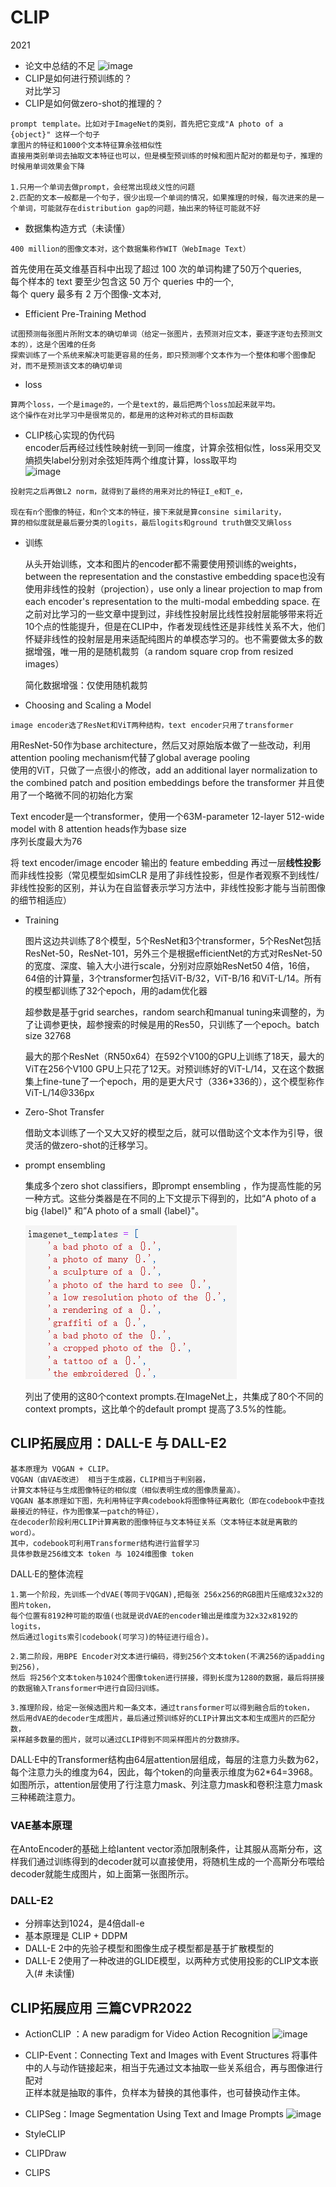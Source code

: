 # CLIP
2021
- 论文中总结的不足
![image](https://github.com/greasebig/multimodal/assets/121388156/85fa96b0-b9c8-4e4c-87b2-fa774557f0a7)
- CLIP是如何进行预训练的？      
对比学习
- CLIP是如何做zero-shot的推理的？
```
prompt template。比如对于ImageNet的类别，首先把它变成"A photo of a {object}" 这样一个句子
拿图片的特征和1000个文本特征算余弦相似性
直接用类别单词去抽取文本特征也可以，但是模型预训练的时候和图片配对的都是句子，推理的时候用单词效果会下降

1.只用一个单词去做prompt，会经常出现歧义性的问题
2.匹配的文本一般都是一个句子，很少出现一个单词的情况，如果推理的时候，每次进来的是一个单词，可能就存在distribution gap的问题，抽出来的特征可能就不好
```
- 数据集构造方式（未读懂）
```
400 million的图像文本对，这个数据集称作WIT（WebImage Text）
```
  
首先使用在英文维基百科中出现了超过 100 次的单词构建了50万个queries,            
每个样本的 text 要至少包含这 50 万个 queries 中的一个,      
每个 query 最多有 2 万个图像-文本对,     
- Efficient Pre-Training Method
```
试图预测每张图片所附文本的确切单词（给定一张图片，去预测对应文本，要逐字逐句去预测文本的），这是个困难的任务
探索训练了一个系统来解决可能更容易的任务，即只预测哪个文本作为一个整体和哪个图像配对，而不是预测该文本的确切单词
```
- loss
```
算两个loss，一个是image的，一个是text的，最后把两个loss加起来就平均。
这个操作在对比学习中是很常见的，都是用的这种对称式的目标函数
```
- CLIP核心实现的伪代码    
encoder后再经过线性映射统一到同一维度，计算余弦相似性，loss采用交叉熵损失label分别对余弦矩阵两个维度计算，loss取平均          
![image](https://github.com/greasebig/multimodal/assets/121388156/a1536d43-64c1-4c98-bb81-a974556105ca)      
```得到对应的特征之后，再经过一个投射层（即W_i和W_t)，投射层的意义是学习如何从单模态变成多模态，
投射完之后再做L2 norm，就得到了最终的用来对比的特征I_e和T_e，

现在有n个图像的特征，和n个文本的特征，接下来就是算consine similarity，
算的相似度就是最后要分类的logits，最后logits和ground truth做交叉熵loss
```

- 训练

  从头开始训练，文本和图片的encoder都不需要使用预训练的weights，between the representation and the constastive embedding space也没有使用非线性的投射（projection），use only a linear projection to map from each encoder's representation to the multi-modal embedding space. 在之前对比学习的一些文章中提到过，非线性投射层比线性投射层能够带来将近10个点的性能提升，但是在CLIP中，作者发现线性还是非线性关系不大，他们怀疑非线性的投射层是用来适配纯图片的单模态学习的。也不需要做太多的数据增强，唯一用的是随机裁剪（a random square crop from resized images）  

  简化数据增强：仅使用随机裁剪



- Choosing and Scaling a Model
```
image encoder选了ResNet和ViT两种结构，text encoder只用了transformer
```
  
  用ResNet-50作为base architecture，然后又对原始版本做了一些改动，利用attention pooling mechanism代替了global average pooling  
  使用的ViT，只做了一点很小的修改，add an additional layer normalization to the combined patch and position embeddings before the transformer 并且使用了一个略微不同的初始化方案  

  Text encoder是一个transformer，使用一个63M-parameter 12-layer 512-wide model with 8 attention heads作为base size  
  序列长度最大为76  

  将 text encoder/image encoder 输出的 feature embedding 再过一层**线性投影**而非线性投影（常见模型如simCLR 是用了非线性投影，但是作者观察不到线性/非线性投影的区别，并认为在自监督表示学习方法中，非线性投影才能与当前图像的细节相适应）

- Training  

  图片这边共训练了8个模型，5个ResNet和3个transformer，5个ResNet包括ResNet-50，ResNet-101，另外三个是根据efficientNet的方式对ResNet-50的宽度、深度、输入大小进行scale，分别对应原始ResNet50 4倍，16倍，64倍的计算量，3个transformer包括ViT-B/32，ViT-B/16 和ViT-L/14。所有的模型都训练了32个epoch，用的adam优化器  

  超参数是基于grid searches，random search和manual tuning来调整的，为了让调参更快，超参搜索的时候是用的Res50，只训练了一个epoch。batch size 32768  

  最大的那个ResNet（RN50x64）在592个V100的GPU上训练了18天，最大的ViT在256个V100 GPU上只花了12天。对预训练好的ViT-L/14，又在这个数据集上fine-tune了一个epoch，用的是更大尺寸（336*336的），这个模型称作ViT-L/14@336px

- Zero-Shot Transfer  

  借助文本训练了一个又大又好的模型之后，就可以借助这个文本作为引导，很灵活的做zero-shot的迁移学习。
- prompt ensembling
  
  集成多个zero shot classifiers，即prompt ensembling ，作为提高性能的另一种方式。这些分类器是在不同的上下文提示下得到的，比如“A photo of a big {label}" 和”A photo of a small {label}"。  

  ![Alt text](assets_picture/clip/image.png)  
  
  列出了使用的这80个context prompts.在ImageNet上，共集成了80个不同的context prompts，这比单个的default prompt 提高了3.5%的性能。
## CLIP拓展应用：DALL-E 与 DALL-E2
```
基本原理为 VQGAN + CLIP。
VQGAN（由VAE改进） 相当于生成器，CLIP相当于判别器，
计算文本特征与生成图像特征的相似度（相似表明生成的图像质量高）。
VQGAN 基本原理如下图，先利用特征字典codebook将图像特征离散化（即在codebook中查找最接近的特征，作为图像某一patch的特征），
在decoder阶段利用CLIP计算离散的图像特征与文本特征关系（文本特征本就是离散的word）。
其中，codebook可利用Transformer结构进行监督学习
具体参数是256维文本 token 与 1024维图像 token
```
DALL·E的整体流程
```
1.第一个阶段，先训练一个dVAE(等同于VQGAN),把每张 256x256的RGB图片压缩成32x32的图片token，
每个位置有8192种可能的取值(也就是说dVAE的encoder输出是维度为32x32x8192的logits，
然后通过logits索引codebook(可学习)的特征进行组合)。
```
```
2.第二阶段，用BPE Encoder对文本进行编码，得到256个文本token(不满256的话padding到256)，
然后 将256个文本token与1024个图像token进行拼接，得到长度为1280的数据，最后将拼接的数据输入Transformer中进行自回归训练。
```
```
3.推理阶段，给定一张候选图片和一条文本，通过transformer可以得到融合后的token，
然后用dVAE的decoder生成图片，最后通过预训练好的CLIP计算出文本和生成图片的匹配分数，
采样越多数量的图片，就可以通过CLIP得到不同采样图片的分数排序。
```
DALL·E中的Transformer结构由64层attention层组成，每层的注意力头数为62，每个注意力头的维度为64，因此，每个token的向量表示维度为62*64=3968。如图所示，attention层使用了行注意力mask、列注意力mask和卷积注意力mask三种稀疏注意力。
### VAE基本原理
在AntoEncoder的基础上给lantent vector添加限制条件，让其服从高斯分布，这样我们通过训练得到的decoder就可以直接使用，将随机生成的一个高斯分布喂给decoder就能生成图片，如上面第一张图所示。



### DALL-E2
- 分辨率达到1024，是4倍dall-e
- 基本原理是 CLIP + DDPM
- DALL-E 2中的先验子模型和图像生成子模型都是基于扩散模型的
- DALL-E 2使用了一种改进的GLIDE模型，以两种方式使用投影的CLIP文本嵌入(# 未读懂)

## CLIP拓展应用 三篇CVPR2022
- ActionCLIP ：A new paradigm for Video Action Recognition
![image](https://github.com/greasebig/multimodal/assets/121388156/a6e1ed84-6217-4d2d-95c7-0121d7c23e92)

- CLIP-Event：Connecting Text and Images with Event Structures
将事件中的人与动作链接起来，相当于先通过文本抽取一些关系组合，再与图像进行配对<br>
正样本就是抽取的事件，负样本为替换的其他事件，也可替换动作主体。
- CLIPSeg：Image Segmentation Using Text and Image Prompts
![image](https://github.com/greasebig/multimodal/assets/121388156/2d3c843c-13ae-44d6-bb3e-c550e5c137cb)
- StyleCLIP
- CLIPDraw
- CLIPS

